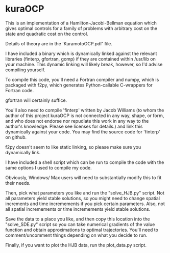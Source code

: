 # kuraOCP
This is an implementation of a Hamilton-Jacobi-Bellman equation which gives optimal controls for a family of problems with arbitrary cost on the state and quadratic cost on the control.

Details of theory are in the 'KuramotoOCP.pdf' file.

I have included a binary which is dynamically linked against the relevant libraries (finterp, gfortran, gomp) if they are contained within /usr/lib on your machine. This dynamic linking will likely break, however, so I'd advise compiling yourself.

To compile this code, you'll need a Fortran compiler and numpy, which is packaged with f2py, which generates Python-callable C-wrappers for Fortran code.

gfortran will certainly suffice.

You'll also need to compile 'finterp' written by Jacob Williams (to whom the author of this project kuraOCP is not connected in any way, shape, or form, and who does not endorse nor repudiate this work in any way to the author's knowledge. Please see licenses for details.) and link this dynamically against your code. You may find the source code for 'finterp' on github.

f2py doesn't seem to like static linking, so please make sure you dynamically link.

I have included a shell script which can be run to compile the code with the same options I used to compile my code.

Obviously, Windows/ Max users will need to substantially modify this to fit their needs.

Then, pick what parameters you like and run the "solve_HJB.py" script. Not all parameters yield stable solutions, so you might need to change spatial increments and time incremements if you pick certain parameters. Also, not all spatial incremements or time incremements yield stable solutions.

Save the data to a place you like, and then copy this location into the "solve_SDE.py" script so you can take numerical gradients of the value function and obtain approximations to optimal trajectories. You'll need to comment/uncomment things depending on what you decide to run.

Finally, if you want to plot the HJB data, run the plot_data.py script.
